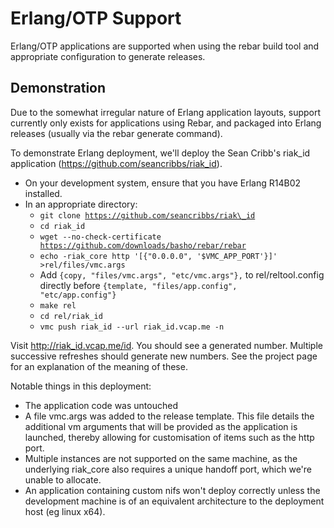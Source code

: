 # Erlang/OTP Support

Erlang/OTP applications are supported when using the rebar build tool and appropriate configuration to generate releases.

## Demonstration

Due to the somewhat irregular nature of Erlang application layouts, support currently only exists for applications
using Rebar, and packaged into Erlang releases (usually via the rebar generate command).

To demonstrate Erlang deployment, we'll deploy the Sean Cribb's riak\_id application (https://github.com/seancribbs/riak_id).

- On your development system, ensure that you have Erlang R14B02 installed.
- In an appropriate directory:
	- <code>git clone https://github.com/seancribbs/riak\_id</code>
	- <code>cd riak\_id</code>
	- <code>wget --no-check-certificate https://github.com/downloads/basho/rebar/rebar</code>
	- <code>echo -riak\_core http \'[{\"0.0.0.0\", '$VMC\_APP\_PORT'}]\' >rel/files/vmc.args</code>
	- Add <code>{copy, "files/vmc.args", "etc/vmc.args"},</code> to rel/reltool.config directly before <code>{template, "files/app.config", "etc/app.config"}</code>
	- <code>make rel</code>
	- <code>cd rel/riak\_id</code>
	- <code>vmc push riak\_id --url riak\_id.vcap.me -n</code>

Visit http://riak_id.vcap.me/id. You should see a generated number. Multiple successive refreshes should generate new numbers.
See the project page for an explanation of the meaning of these.

Notable things in this deployment:

- The application code was untouched
- A file vmc.args was added to the release template. This file details the additional vm arguments that will be provided as the application is launched, thereby allowing for customisation of items such as the http port.
- Multiple instances are not supported on the same machine, as the underlying riak\_core also requires a unique handoff port, which we're unable to allocate.
- An application containing custom nifs won't deploy correctly unless the development machine is of an equivalent architecture to the deployment host (eg linux x64).